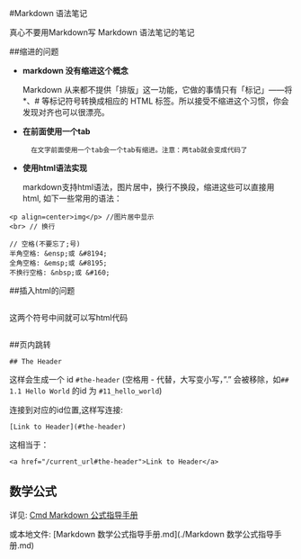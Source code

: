 #Markdown 语法笔记

真心不要用Markdown写 Markdown 语法笔记的笔记

##缩进的问题

- **markdown 没有缩进这个概念**

	Markdown 从来都不提供「排版」这一功能，它做的事情只有「标记」——将*、# 等标记符号转换成相应的 HTML 标签。所以接受不缩进这个习惯，你会发现对齐也可以很漂亮。

- **在前面使用一个tab**
	
		在文字前面使用一个tab会一个tab有缩进。注意：两tab就会变成代码了
	
- **使用html语法实现**

	markdown支持html语法，图片居中，换行不换段，缩进这些可以直接用html, 如下一些常用的语法：

```
<p align=center>img</p> //图片居中显示
<br> // 换行

// 空格(不要忘了;号)
半角空格: &ensp;或 &#8194;
全角空格: &emsp;或 &#8195;
不换行空格: &nbsp;或 &#160;
```

##插入html的问题
```
 ```
 这两个符号中间就可以写html代码 
 ```
```

##页内跳转

```
## The Header
```

这样会生成一个 id `#the-header` (空格用 - 代替，大写变小写，”.” 会被移除，如`## 1.1 Hello World` 的id 为 `#11_hello_world`)

连接到对应的id位置,这样写连接:

```
[Link to Header](#the-header)
```

这相当于：
```
<a href="/current_url#the-header">Link to Header</a>
```



## 数学公式
详见: [Cmd Markdown 公式指导手册](https://ericp.cn/cmd)

或本地文件: [Markdown 数学公式指导手册.md](./Markdown 数学公式指导手册.md)




